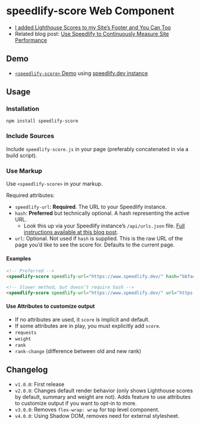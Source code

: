 # speedlify-score Web Component

* [I added Lighthouse Scores to my Site’s Footer and You Can Too](https://www.zachleat.com/web/lighthouse-in-footer/)
* Related blog post: [Use Speedlify to Continuously Measure Site Performance](https://www.zachleat.com/web/speedlify/)

## Demo

* [`<speedlify-score>` Demo](https://zachleat.github.io/speedlify-score/demo.html) using [speedlify.dev instance](https://www.speedlify.dev/)

## Usage

### Installation

```
npm install speedlify-score
```

### Include Sources

Include `speedlify-score.js` in your page (preferably concatenated in via a build script).

### Use Markup

Use `<speedlify-score>` in your markup.

Required attributes:

* `speedlify-url`: **Required**. The URL to your Speedlify instance.
* `hash`: **Preferred** but technically optional. A hash representing the active URL.
	* Look this up via your Speedlify instance’s `/api/urls.json` file. [Full instructions available at this blog post](https://www.zachleat.com/web/lighthouse-in-footer/#adding-this-to-your-eleventy-site!).
* `url`: Optional. Not used if `hash` is supplied. This is the raw URL of the page you’d like to see the score for. Defaults to the current page.

#### Examples

```html
<!-- Preferred -->
<speedlify-score speedlify-url="https://www.speedlify.dev/" hash="bbfa43c1">
```

```html
<!-- Slower method, but doesn’t require hash -->
<speedlify-score speedlify-url="https://www.speedlify.dev/" url="https://www.11ty.dev/">
```

#### Use Attributes to customize output

* If no attributes are used, it `score` is implicit and default.
* If some attributes are in play, you must explicitly add `score`.
* `requests`
* `weight`
* `rank`
* `rank-change` (difference between old and new rank)

## Changelog

* `v1.0.0`: First release
* `v2.0.0`: Changes default render behavior (only shows Lighthouse scores by default, summary and weight are not). Adds feature to use attributes to customize output if you want to opt-in to more.
* `v3.0.0`: Removes `flex-wrap: wrap` for top level component.
* `v4.0.0`: Using Shadow DOM, removes need for external stylesheet.